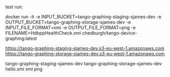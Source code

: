test run:

docker run -it -e INPUT_BUCKET=tango-graphing-staging-sjames-dev -e OUTPUT_BUCKET=tango-graphing-storage-sjames-dev -e INPUT_FILE_FORMAT=xmi -e OUTPUT_FILE_FORMAT=png -e FILENAME=HdbppHealthCheck.xmi chedburgh/tango-device-graphing:latest


https://tango-graphing-staging-sjames-dev.s3-eu-west-1.amazonaws.com
https://tango-graphing-storage-sjames-dev.s3-eu-west-1.amazonaws.com

tango-graphing-staging-sjames-dev tango-graphing-storage-sjames-dev hello.xmi xmi png 